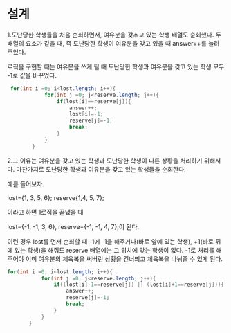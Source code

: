 설계
=============
1.도난당한 학생들을 처음 순회하면서, 여유분을 갖추고 있는 학생 배열도 순회했다. 두 배열의 요소가 같을 때, 즉 도난당한 학생이 여유분을 갖고 있을 때 answer++를 늘려 주었다. 

로직을 구현할 때는 여유분을 쓰게 될 때 도난당한 학생과 여유분을 갖고 있는 학생 모두 -1로 값을 바꾸었다. 

```java
 for(int i =0; i<lost.length; i++){
            for(int j =0; j<reserve.length; j++){
                if(lost[i]==reserve[j]){
                    answer++;
                    lost[i]=-1;
                    reserve[j]=-1;
                    break;
                }
            }
        }
 ```
 2.그 이유는 여유분을 갖고 있는 학생과 도난당한 학생이 다른 상황을 처리하기 위해서다. 마찬가지로 도난당한 학생과 여유분을 갖고 있는 학생들을 순회한다.
 
 예를 들어보자.
 
 lost={1, 3, 5, 6};
 reserve{1,4, 5, 7};
 
 이라고 하면 1로직을 끝냈을 때 
 
 lost={-1, -1, 3, 6}, reserve={-1, -1, 4, 7};이 된다. 
 
 이런 경우 lost를 먼저 순회할 때 -1에 -1을 해주거나(바로 앞에 있는 학생), +1(바로 뒤에 있는 학생)을 해줘도 reserve 배열에는 그 위치에 맞는 학생이 없다. -1로 처리를 해주어야 이미 여유분의 체육복을 써버린 상황을 건너띄고 체육복을 나눠줄 수 있게 된다. 
 
 ```java
 for(int i =0; i<lost.length; i++){
            for(int j =0; j<reserve.length; j++){
                if((lost[i]-1==reserve[j]) || (lost[i]+1==reserve[j])){
                    answer++;
                    reserve[j]=-1;
                    break;
                }
            }
        }
```
